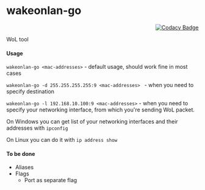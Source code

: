 # wakeonlan-go

<div align="right">

[![Codacy Badge](https://app.codacy.com/project/badge/Grade/1ad5e14314a44a37a287969eef46bd40)](https://www.codacy.com/gh/DanArmor/wakeonlan-go/dashboard?utm_source=github.com&amp;utm_medium=referral&amp;utm_content=DanArmor/wakeonlan-go&amp;utm_campaign=Badge_Grade)

</div>

WoL tool

#### Usage 
```wakeonlan-go <mac-addresses>``` - default usage, should work fine in most cases

```wakeonlan-go -d 255.255.255.255:9 <mac-addresses> ``` - when you need to specify destination

```wakeonlan-go -l 192.168.10.100:9 <mac-addresses>``` - when you need to specify your networking interface, from which you're sending WoL packet.

On Windows you can get list of your networking interfaces and their addresses with `ipconfig`

On Linux you can do it with `ip address show`

#### To be done
*   Aliases 
*   Flags
    -   Port as separate flag
